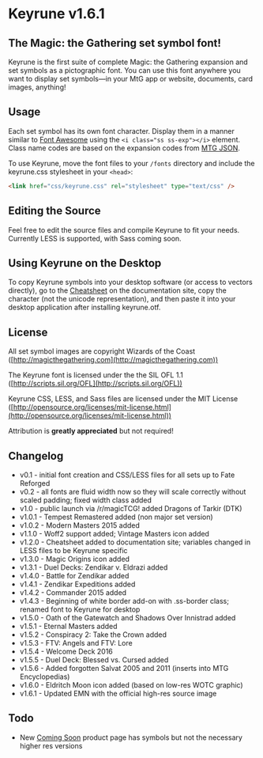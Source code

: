 # Keyrune v1.6.1

## The Magic: the Gathering set symbol font!

Keyrune is the first suite of complete Magic: the Gathering expansion and set symbols as a pictographic font. You can use this font anywhere you want to display set symbols&mdash;in your MtG app or website, documents, card images, anything!

## Usage

Each set symbol has its own font character. Display them in a manner similar to [Font Awesome](http://fontawesome.io) using the `<i class="ss ss-exp"></i>` element. Class name codes are based on the expansion codes from [MTG JSON](http://mtgjson.com).

To use Keyrune, move the font files to your `/fonts` directory and include the keyrune.css stylesheet in your `<head>`:

```html
<link href="css/keyrune.css" rel="stylesheet" type="text/css" />
```

## Editing the Source

Feel free to edit the source files and compile Keyrune to fit your needs. Currently LESS is supported, with Sass coming soon.

## Using Keyrune on the Desktop

To copy Keyrune symbols into your desktop software (or access to vectors directly), go to the [Cheatsheet](http://andrewgioia.github.io/Keyrune/cheatsheet.html) on the documentation site, copy the character (not the unicode representation), and then paste it into your desktop application after installing keyrune.otf.

## License

All set symbol images are copyright Wizards of the Coast ([http://magicthegathering.com](http://magicthegathering.com))

The Keyrune font is licensed under the the SIL OFL 1.1 ([http://scripts.sil.org/OFL](http://scripts.sil.org/OFL))

Keyrune CSS, LESS, and Sass files are licensed under the MIT License ([http://opensource.org/licenses/mit-license.html](http://opensource.org/licenses/mit-license.html))

Attribution is **greatly appreciated** but not required!

## Changelog

* v0.1 - initial font creation and CSS/LESS files for all sets up to Fate Reforged
* v0.2 - all fonts are fluid width now so they will scale correctly without scaled padding; fixed width class added
* v1.0 - public launch via /r/magicTCG! added Dragons of Tarkir (DTK)
* v1.0.1 - Tempest Remastered added (non major set version)
* v1.0.2 - Modern Masters 2015 added
* v1.1.0 - Woff2 support added; Vintage Masters icon added
* v1.2.0 - Cheatsheet added to documentation site; variables changed in LESS files to be Keyrune specific
* v1.3.0 - Magic Origins icon added
* v1.3.1 - Duel Decks: Zendikar v. Eldrazi added
* v1.4.0 - Battle for Zendikar added
* v1.4.1 - Zendikar Expeditions added
* v1.4.2 - Commander 2015 added
* v1.4.3 - Beginning of white border add-on with .ss-border class; renamed font to Keyrune for desktop
* v1.5.0 - Oath of the Gatewatch and Shadows Over Innistrad added
* v1.5.1 - Eternal Masters added
* v1.5.2 - Conspiracy 2: Take the Crown added
* v1.5.3 - FTV: Angels and FTV: Lore
* v1.5.4 - Welcome Deck 2016
* v1.5.5 - Duel Deck: Blessed vs. Cursed added
* v1.5.6 - Added forgotten Salvat 2005 and 2011 (inserts into MTG Encyclopedias)
* v1.6.0 - Eldritch Moon icon added (based on low-res WOTC graphic)
* v1.6.1 - Updated EMN with the official high-res source image

## Todo

* New [Coming Soon](http://magic.wizards.com/en/game-info/products/coming-soon) product page has symbols but not the necessary higher res versions
